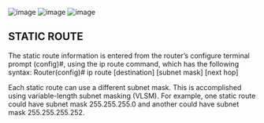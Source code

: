 ![image](https://github.com/user-attachments/assets/d7076331-d25b-4072-956d-58fa252b8c9e)
![image](https://github.com/user-attachments/assets/b8d7cb35-715d-418e-956b-ddef8130d85d)
![image](https://github.com/user-attachments/assets/050e10bd-7b08-431b-a0e0-f12351335cda)

## STATIC ROUTE
The static route 
information is entered from the router’s configure terminal prompt (config)#, using 
the ip route command, which has the following syntax:
 Router(config)# ip route [destination] [subnet mask] [next hop]
 
Each static route can use a different subnet mask. This is accomplished using 
variable-length subnet masking (VLSM). For example, one static route could have 
subnet mask 255.255.255.0 and another could have subnet mask 255.255.255.252.
